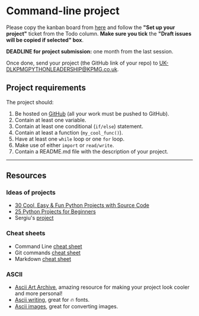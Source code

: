 # Command-line project

Please copy the kanban board from [here](https://github.com/users/sergiuHudrea/projects/5) and follow the **"Set up your project"** ticket from the Todo column. **Make sure you tick** the **"Draft issues will be copied if selected" box**.

**DEADLINE for project submission:** one month from the last session.

Once done, send your project (the GitHub link of your repo) to UK-DLKPMGPYTHONLEADERSHIP@KPMG.co.uk.

## Project requirements

The project should:
1. Be hosted on [GitHub](https://github.com/) (all your work must be pushed to GitHub).
2. Contain at least one variable.
3. Contain at least one conditional (`if/else`) statement.
4. Contain at least a function (`my_cool_func()`).
6. Have at least one `while` loop or one `for` loop.
7. Make use of either `import` or `read/write`.
8. Contain a README.md file with the description of your project.


---

## Resources

### Ideas of projects
 - [30 Cool, Easy & Fun Python Projects with Source Code](https://hackr.io/blog/python-projects)
 - [25 Python Projects for Beginners](https://www.freecodecamp.org/news/python-projects-for-beginners/#hangman-python-project)
 - Sergiu's [project](https://github.com/sergiuHudrea/fresh-gi-advisor)

### Cheat sheets
 - Command Line [cheat sheet](https://www.git-tower.com/blog/command-line-cheat-sheet/)
 - Git commands [cheat sheet](https://education.github.com/git-cheat-sheet-education.pdf)
- Markdown [cheat sheet](https://github.com/adam-p/markdown-here/wiki/Markdown-Cheatsheet) 

### ASCII
 - [Ascii Art Archive](https://www.asciiart.eu/), amazing resource for making your project look cooler and more personal!
 - [Ascii writing](https://patorjk.com/software/taag/#p=display&f=Slant&t=Oss), great for 🔥 fonts.
 - [Ascii images](https://asciiart.club/), great for converting images.
